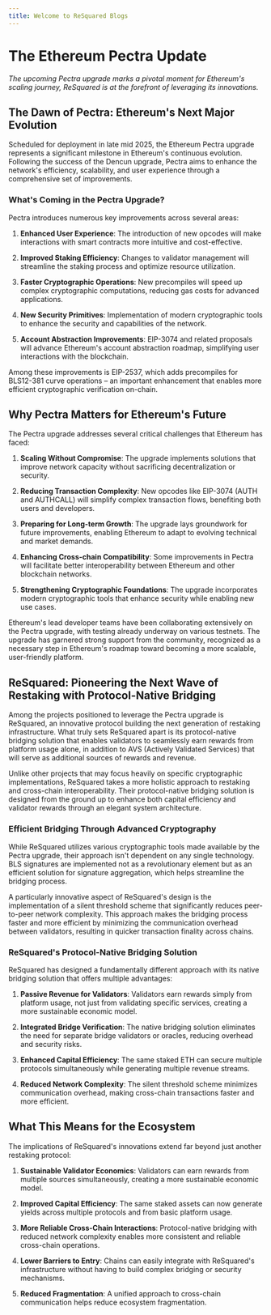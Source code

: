 ```yaml
---
title: Welcome to ReSquared Blogs
---
```


# The Ethereum Pectra Update 

*The upcoming Pectra upgrade marks a pivotal moment for Ethereum's scaling journey, ReSquared is at the forefront of leveraging its innovations.*

## The Dawn of Pectra: Ethereum's Next Major Evolution

Scheduled for deployment in late mid 2025, the Ethereum Pectra upgrade represents a significant milestone in Ethereum's continuous evolution. Following the success of the Dencun upgrade, Pectra aims to enhance the network's efficiency, scalability, and user experience through a comprehensive set of improvements.

### What's Coming in the Pectra Upgrade?

Pectra introduces numerous key improvements across several areas:

1. **Enhanced User Experience**: The introduction of new opcodes will make interactions with smart contracts more intuitive and cost-effective.

2. **Improved Staking Efficiency**: Changes to validator management will streamline the staking process and optimize resource utilization.

3. **Faster Cryptographic Operations**: New precompiles will speed up complex cryptographic computations, reducing gas costs for advanced applications.

4. **New Security Primitives**: Implementation of modern cryptographic tools to enhance the security and capabilities of the network.

5. **Account Abstraction Improvements**: EIP-3074 and related proposals will advance Ethereum's account abstraction roadmap, simplifying user interactions with the blockchain.

Among these improvements is EIP-2537, which adds precompiles for BLS12-381 curve operations – an important enhancement that enables more efficient cryptographic verification on-chain.

## Why Pectra Matters for Ethereum's Future

The Pectra upgrade addresses several critical challenges that Ethereum has faced:

1. **Scaling Without Compromise**: The upgrade implements solutions that improve network capacity without sacrificing decentralization or security.

2. **Reducing Transaction Complexity**: New opcodes like EIP-3074 (AUTH and AUTHCALL) will simplify complex transaction flows, benefiting both users and developers.

3. **Preparing for Long-term Growth**: The upgrade lays groundwork for future improvements, enabling Ethereum to adapt to evolving technical and market demands.

4. **Enhancing Cross-chain Compatibility**: Some improvements in Pectra will facilitate better interoperability between Ethereum and other blockchain networks.

5. **Strengthening Cryptographic Foundations**: The upgrade incorporates modern cryptographic tools that enhance security while enabling new use cases.

Ethereum's lead developer teams have been collaborating extensively on the Pectra upgrade, with testing already underway on various testnets. The upgrade has garnered strong support from the community, recognized as a necessary step in Ethereum's roadmap toward becoming a more scalable, user-friendly platform.

## ReSquared: Pioneering the Next Wave of Restaking with Protocol-Native Bridging

Among the projects positioned to leverage the Pectra upgrade is ReSquared, an innovative protocol building the next generation of restaking infrastructure. What truly sets ReSquared apart is its protocol-native bridging solution that enables validators to seamlessly earn rewards from platform usage alone, in addition to AVS (Actively Validated Services) that will serve as additional sources of rewards and revenue.

Unlike other projects that may focus heavily on specific cryptographic implementations, ReSquared takes a more holistic approach to restaking and cross-chain interoperability. Their protocol-native bridging solution is designed from the ground up to enhance both capital efficiency and validator rewards through an elegant system architecture.

### Efficient Bridging Through Advanced Cryptography

While ReSquared utilizes various cryptographic tools made available by the Pectra upgrade, their approach isn't dependent on any single technology. BLS signatures are implemented not as a revolutionary element but as an efficient solution for signature aggregation, which helps streamline the bridging process.

A particularly innovative aspect of ReSquared's design is the implementation of a silent threshold scheme that significantly reduces peer-to-peer network complexity. This approach makes the bridging process faster and more efficient by minimizing the communication overhead between validators, resulting in quicker transaction finality across chains.


### ReSquared's Protocol-Native Bridging Solution

ReSquared has designed a fundamentally different approach with its native bridging solution that offers multiple advantages:

1. **Passive Revenue for Validators**: Validators earn rewards simply from platform usage, not just from validating specific services, creating a more sustainable economic model.

2. **Integrated Bridge Verification**: The native bridging solution eliminates the need for separate bridge validators or oracles, reducing overhead and security risks.

3. **Enhanced Capital Efficiency**: The same staked ETH can secure multiple protocols simultaneously while generating multiple revenue streams.

4. **Reduced Network Complexity**: The silent threshold scheme minimizes communication overhead, making cross-chain transactions faster and more efficient.


## What This Means for the Ecosystem

The implications of ReSquared's innovations extend far beyond just another restaking protocol:

1. **Sustainable Validator Economics**: Validators can earn rewards from multiple sources simultaneously, creating a more sustainable economic model.

2. **Improved Capital Efficiency**: The same staked assets can now generate yields across multiple protocols and from basic platform usage.

3. **More Reliable Cross-Chain Interactions**: Protocol-native bridging with reduced network complexity enables more consistent and reliable cross-chain operations.

4. **Lower Barriers to Entry**: Chains can easily integrate with ReSquared's infrastructure without having to build complex bridging or security mechanisms.

5. **Reduced Fragmentation**: A unified approach to cross-chain communication helps reduce ecosystem fragmentation.






